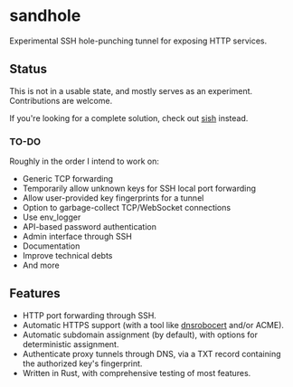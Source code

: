 # sandhole

Experimental SSH hole-punching tunnel for exposing HTTP services.

## Status

This is not in a usable state, and mostly serves as an experiment. Contributions are welcome.

If you're looking for a complete solution, check out [sish](https://github.com/antoniomika/sish/) instead.

### TO-DO

Roughly in the order I intend to work on:

- Generic TCP forwarding
- Temporarily allow unknown keys for SSH local port forwarding
- Allow user-provided key fingerprints for a tunnel
- Option to garbage-collect TCP/WebSocket connections
- Use env_logger
- API-based password authentication
- Admin interface through SSH
- Documentation
- Improve technical debts
- And more

## Features

- HTTP port forwarding through SSH.
- Automatic HTTPS support (with a tool like [dnsrobocert](https://github.com/adferrand/dnsrobocert) and/or ACME).
- Automatic subdomain assignment (by default), with options for deterministic assignment.
- Authenticate proxy tunnels through DNS, via a TXT record containing the authorized key's fingerprint.
- Written in Rust, with comprehensive testing of most features.
